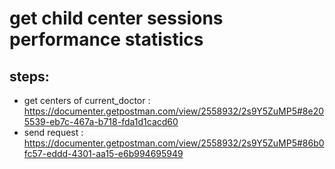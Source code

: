 # get child center sessions performance statistics
## steps: 
* get centers of current_doctor : https://documenter.getpostman.com/view/2558932/2s9Y5ZuMP5#8e205539-eb7c-467a-b718-fda1d1cacd60
* send request : https://documenter.getpostman.com/view/2558932/2s9Y5ZuMP5#86b0fc57-eddd-4301-aa15-e6b994695949
